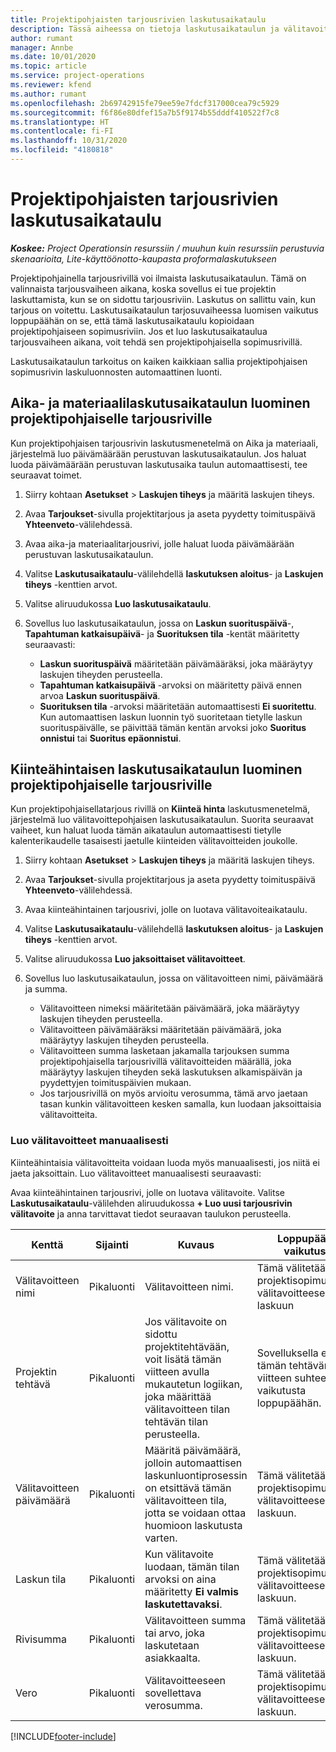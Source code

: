 ```yaml
---
title: Projektipohjaisten tarjousrivien laskutusaikataulu
description: Tässä aiheessa on tietoja laskutusaikataulun ja välitavoitteiden luomisesta tarjousriveille.
author: rumant
manager: Annbe
ms.date: 10/01/2020
ms.topic: article
ms.service: project-operations
ms.reviewer: kfend
ms.author: rumant
ms.openlocfilehash: 2b69742915fe79ee59e7fdcf317000cea79c5929
ms.sourcegitcommit: f6f86e80dfef15a7b5f9174b55dddf410522f7c8
ms.translationtype: HT
ms.contentlocale: fi-FI
ms.lasthandoff: 10/31/2020
ms.locfileid: "4180818"
---
```

# <a name="invoice-schedules-on-project-based-quote-lines"></a>Projektipohjaisten tarjousrivien laskutusaikataulu

_**Koskee:** Project Operationsin resurssiin / muuhun kuin resurssiin perustuvia skenaarioita, Lite-käyttöönotto-kaupasta proformalaskutukseen_

Projektipohjainella tarjousrivillä voi ilmaista laskutusaikataulun. Tämä on valinnaista tarjousvaiheen aikana, koska sovellus ei tue projektin laskuttamista, kun se on sidottu tarjousriviin. Laskutus on sallittu vain, kun tarjous on voitettu. Laskutusaikataulun tarjosuvaiheessa luomisen vaikutus loppupäähän on se, että tämä laskutusaikataulu kopioidaan projektipohjaiseen sopimusriviin. Jos et luo laskutusaikataulua tarjousvaiheen aikana, voit tehdä sen projektipohjaisella sopimusrivillä.

Laskutusaikataulun tarkoitus on kaiken kaikkiaan sallia projektipohjaisen sopimusrivin laskuluonnosten automaattinen luonti. 

## <a name="create-a-time-and-material-invoice-schedule-for-a-project-based-quote-line"></a>Aika- ja materiaalilaskutusaikataulun luominen projektipohjaiselle tarjousriville

Kun projektipohjaisen tarjousrivin laskutusmenetelmä on Aika ja materiaali, järjestelmä luo päivämäärään perustuvan laskutusaikataulun. Jos haluat luoda päivämäärään perustuvan laskutusaika taulun automaattisesti, tee seuraavat toimet.

1. Siirry kohtaan **Asetukset** > **Laskujen tiheys** ja määritä laskujen tiheys.
2. Avaa **Tarjoukset**-sivulla projektitarjous ja aseta pyydetty toimituspäivä **Yhteenveto**-välilehdessä.
3. Avaa aika-ja materiaalitarjousrivi, jolle haluat luoda päivämäärään perustuvan laskutusaikataulun. 
4. Valitse **Laskutusaikataulu**-välilehdellä **laskutuksen aloitus**- ja **Laskujen tiheys** -kenttien arvot. 
5. Valitse aliruudukossa **Luo laskutusaikataulu**.
6. Sovellus luo laskutusaikataulun, jossa on **Laskun suorituspäivä**-, **Tapahtuman katkaisupäivä**- ja **Suorituksen tila** -kentät määritetty seuraavasti:

    - **Laskun suorituspäivä** määritetään päivämääräksi, joka määräytyy laskujen tiheyden perusteella.
    - **Tapahtuman katkaisupäivä** -arvoksi on määritetty päivä ennen arvoa **Laskun suorituspäivä**.
    - **Suorituksen tila** -arvoksi määritetään automaattisesti **Ei suoritettu**. Kun automaattisen laskun luonnin työ suoritetaan tietylle laskun suorituspäivälle, se päivittää tämän kentän arvoksi joko **Suoritus onnistui** tai **Suoritus epäonnistui**.

## <a name="create-a-fixed-price-invoice-schedule-for-a-project-based-quote-line"></a>Kiinteähintaisen laskutusaikataulun luominen projektipohjaiselle tarjousriville

Kun projektipohjaisellatarjous rivillä on **Kiinteä hinta** laskutusmenetelmä, järjestelmä luo välitavoittepohjaisen laskutusaikataulun. Suorita seuraavat vaiheet, kun haluat luoda tämän aikataulun automaattisesti tietylle kalenterikaudelle tasaisesti jaetulle kiinteiden välitavoitteiden joukolle.

1. Siirry kohtaan **Asetukset** > **Laskujen tiheys** ja määritä laskujen tiheys.
2. Avaa **Tarjoukset**-sivulla projektitarjous ja aseta pyydetty toimituspäivä **Yhteenveto**-välilehdessä.
3. Avaa kiinteähintainen tarjousrivi, jolle on luotava välitavoiteaikataulu. 
4. Valitse **Laskutusaikataulu**-välilehdellä **laskutuksen aloitus**- ja **Laskujen tiheys** -kenttien arvot. 
5. Valitse aliruudukossa **Luo jaksoittaiset välitavoitteet**.
6. Sovellus luo laskutusaikataulun, jossa on välitavoitteen nimi, päivämäärä ja summa.

    - Välitavoitteen nimeksi määritetään päivämäärä, joka määräytyy laskujen tiheyden perusteella.
    - Välitavoitteen päivämääräksi määritetään päivämäärä, joka määräytyy laskujen tiheyden perusteella.
    - Välitavoitteen summa lasketaan jakamalla tarjouksen summa projektipohjaisella tarjousrivillä välitavoitteiden määrällä, joka määräytyy laskujen tiheyden sekä laskutuksen alkamispäivän ja pyydettyjen toimituspäivien mukaan.
    - Jos tarjousrivillä on myös arvioitu verosumma, tämä arvo jaetaan tasan kunkin välitavoitteen kesken samalla, kun luodaan jaksoittaisia välitavoitteita.

### <a name="manually-create-milestones"></a>Luo välitavoitteet manuaalisesti

Kiinteähintaisia välitavoitteita voidaan luoda myös manuaalisesti, jos niitä ei jaeta jaksoittain. Luo välitavoitteet manuaalisesti seuraavasti:

Avaa kiinteähintainen tarjousrivi, jolle on luotava välitavoite. Valitse **Laskutusaikataulu**-välilehden aliruudukossa **+ Luo uusi tarjousrivin välitavoite** ja anna tarvittavat tiedot seuraavan taulukon perusteella.

| **Kenttä** | **Sijainti** | **Kuvaus** | **Loppupään vaikutus** |
| --- | --- | --- | --- |
| Välitavoitteen nimi | Pikaluonti | Välitavoitteen nimi. | Tämä välitetään projektisopimusrivin välitavoitteeseen ja laskuun |
| Projektin tehtävä | Pikaluonti | Jos välitavoite on sidottu projektitehtävään, voit lisätä tämän viitteen avulla mukautetun logiikan, joka määrittää välitavoitteen tilan tehtävän tilan perusteella. | Sovelluksella ei ole tämän tehtävän viitteen suhteen vaikutusta loppupäähän. |
| Välitavoitteen päivämäärä | Pikaluonti | Määritä päivämäärä, jolloin automaattisen laskunluontiprosessin on etsittävä tämän välitavoitteen tila, jotta se voidaan ottaa huomioon laskutusta varten. | Tämä välitetään projektisopimusrivin välitavoitteeseen ja laskuun. |
| Laskun tila | Pikaluonti | Kun välitavoite luodaan, tämän tilan arvoksi on aina määritetty **Ei valmis laskutettavaksi**. | Tämä välitetään projektisopimusrivin välitavoitteeseen ja laskuun. |
| Rivisumma | Pikaluonti | Välitavoitteen summa tai arvo, joka laskutetaan asiakkaalta. | Tämä välitetään projektisopimusrivin välitavoitteeseen ja laskuun. |
| Vero | Pikaluonti | Välitavoitteeseen sovellettava verosumma. | Tämä välitetään projektisopimusrivin välitavoitteeseen ja laskuun. |


[!INCLUDE[footer-include](../includes/footer-banner.md)]